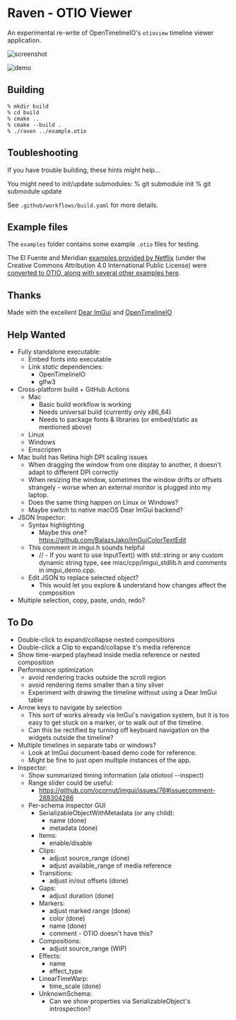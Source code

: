 # Raven - OTIO Viewer

An experimental re-write of OpenTimelineIO's `otioview` timeline viewer application.

![screenshot](screenshot.png)

![demo](demo.gif)

## Building

	% mkdir build
	% cd build
	% cmake ..
	% cmake --build .
	% ./raven ../example.otio

## Toubleshooting

If you have trouble building, these hints might help...

You might need to init/update submodules:
  % git submodule init
  % git submodule update

See `.github/workflows/build.yaml` for more details.

## Example files

The `examples` folder contains some example `.otio` files for testing.

The El Fuente and Meridian [examples provided by Netflix](https://opencontent.netflix.com/) (under the
Creative Commons Attribution 4.0 International Public License) were [converted to OTIO, along with several
other examples here](https://github.com/darbyjohnston/otio-oc-examples).

## Thanks

Made with the excellent [Dear ImGui](https://github.com/ocornut/imgui) and [OpenTimelineIO](https://opentimeline.io)

## Help Wanted

- Fully standalone executable:
  - Embed fonts into executable
  - Link *static* dependencies:
    - OpenTimelineIO
    - glfw3
- Cross-platform build + GitHub Actions
  - Mac
    - Basic build workflow is working
    - Needs universal build (currently only x86_64)
    - Needs to package fonts & libraries (or embed/static as mentioned above)
  - Linux
  - Windows
  - Emscripten
- Mac build has Retina high DPI scaling issues
  - When dragging the window from one display to another, it doesn't adapt to different DPI correctly
  - When resizing the window, sometimes the window drifts or offsets strangely - worse when an external monitor is plugged into my laptop.
  - Does the same thing happen on Linux or Windows?
  - Maybe switch to native macOS Dear ImGui backend?
- JSON Inspector:
  - Syntax highlighting
    - Maybe this one? https://github.com/BalazsJako/ImGuiColorTextEdit
  - This comment in imgui.h sounds helpful
    - // - If you want to use InputText() with std::string or any custom dynamic string type, see misc/cpp/imgui_stdlib.h and comments in imgui_demo.cpp.
  - Edit JSON to replace selected object?
    - This would let you explore & understand how changes affect the composition
- Multiple selection, copy, paste, undo, redo?

## To Do

- Double-click to expand/collapse nested compositions
- Double-click a Clip to expand/collapse it's media reference
- Show time-warped playhead inside media reference or nested composition
- Performance optimization
  - avoid rendering tracks outside the scroll region
  - avoid rendering items smaller than a tiny sliver
  - Experiment with drawing the timeline without using a Dear ImGui table
- Arrow keys to navigate by selection
  - This sort of works already via ImGui's navigation system, but it is too easy to get stuck on a marker, or to walk out of the timeline.
  - Can this be rectified by turning off keyboard navigation on the widgets outside the timeline?
- Multiple timelines in separate tabs or windows?
  - Look at ImGui document-based demo code for reference.
  - Might be fine to just open multiple instances of the app.
- Inspector:
  - Show summarized timing information (ala otiotool --inspect)
  - Range slider could be useful:
    - https://github.com/ocornut/imgui/issues/76#issuecomment-288304286
  - Per-schema inspector GUI
    - SerializableObjectWithMetadata (or any child):
      - name (done)
      - metadata (done)
    - Items:
      - enable/disable
    - Clips:
      - adjust source_range (done)
      - adjust available_range of media reference
    - Transitions:
      - adjust in/out offsets (done)
    - Gaps:
      - adjust duration (done)
    - Markers:
      - adjust marked range (done)
      - color (done)
      - name (done)
      - comment - OTIO doesn't have this?
    - Compositions:
      - adjust source_range (WIP)
    - Effects:
      - name
      - effect_type
    - LinearTimeWarp:
      - time_scale (done)
    - UnknownSchema:
      - Can we show properties via SerializableObject's introspection?

